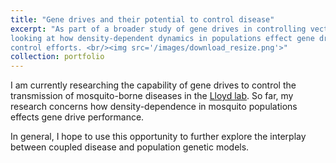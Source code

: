 ```yaml
---
title: "Gene drives and their potential to control disease"
excerpt: "As part of a broader study of gene drives in controlling vector-borne diseases, I am specifically
looking at how density-dependent dynamics in populations effect gene drive performance and subsequent disease
control efforts. <br/><img src='/images/download_resize.png'>"
collection: portfolio
---
```


I am currently researching the capability of gene drives to control the transmission of
mosquito-borne diseases in the <a href="http://alun.math.ncsu.edu/" target="_blank"  rel="noopener noreferrer">Lloyd lab</a>.
So far, my research concerns how density-dependence in mosquito
populations effects gene drive performance. 

In general, I hope to use this opportunity
to further explore the interplay between coupled disease and population genetic models.   

